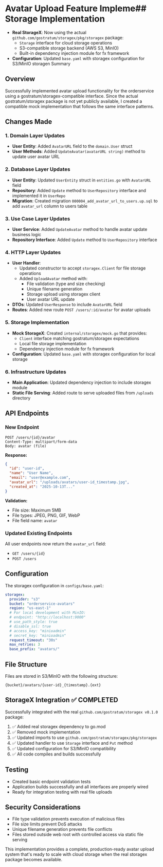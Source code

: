 # Avatar Upload Feature Impleme## Storage Implementation
- **Real StorageX**: Now using the actual `github.com/gostratum/storagex/pkg/storagex` package:
  - `Storage` interface for cloud storage operations
  - S3-compatible storage backend (AWS S3, MinIO)
  - Built-in dependency injection module for fx framework
- **Configuration**: Updated `base.yaml` with storagex configuration for S3/MinIO storagen Summary

## Overview
Successfully implemented avatar upload functionality for the orderservice using a gostratum/storagex-compatible interface. Since the actual gostratum/storagex package is not yet publicly available, I created a compatible mock implementation that follows the same interface patterns.

## Changes Made

### 1. Domain Layer Updates
- **User Entity**: Added `AvatarURL` field to the `domain.User` struct
- **User Methods**: Added `UpdateAvatar(avatarURL string)` method to update user avatar URL

### 2. Database Layer Updates
- **User Entity**: Updated `UserEntity` struct in `entities.go` with `AvatarURL` field
- **Repository**: Added `Update` method to `UserRepository` interface and implemented it in `UserRepo`
- **Migration**: Created migration `000004_add_avatar_url_to_users.up.sql` to add `avatar_url` column to users table

### 3. Use Case Layer Updates
- **User Service**: Added `UpdateAvatar` method to handle avatar update business logic
- **Repository Interface**: Added `Update` method to `UserRepository` interface

### 4. HTTP Layer Updates
- **User Handler**: 
  - Updated constructor to accept `storagex.Client` for file storage operations
  - Added `UploadAvatar` method with:
    - File validation (type and size checking)
    - Unique filename generation
    - Storage upload using storagex client
    - User avatar URL update
- **DTOs**: Updated `UserResponse` to include `AvatarURL` field
- **Routes**: Added new route `POST /users/:id/avatar` for avatar uploads

### 5. Storage Implementation
- **Mock StorageX**: Created `internal/storagex/mock.go` that provides:
  - `Client` interface matching gostratum/storagex expectations
  - Local file storage implementation
  - Dependency injection module for fx framework
- **Configuration**: Updated `base.yaml` with storagex configuration for local storage

### 6. Infrastructure Updates
- **Main Application**: Updated dependency injection to include storagex module
- **Static File Serving**: Added route to serve uploaded files from `/uploads` directory

## API Endpoints

### New Endpoint
```
POST /users/{id}/avatar
Content-Type: multipart/form-data
Body: avatar (file)
```

**Response:**
```json
{
  "id": "user-id",
  "name": "User Name", 
  "email": "user@example.com",
  "avatar_url": "/uploads/avatars/user-id_timestamp.jpg",
  "created_at": "2025-10-13T..."
}
```

**Validation:**
- File size: Maximum 5MB
- File types: JPEG, PNG, GIF, WebP
- File field name: `avatar`

### Updated Existing Endpoints
All user endpoints now return the `avatar_url` field:
- `GET /users/{id}`
- `POST /users`

## Configuration

The storagex configuration in `configs/base.yaml`:

```yaml
storagex:
  provider: "s3"
  bucket: "orderservice-avatars"
  region: "us-east-1"
  # For local development with MinIO:
  # endpoint: "http://localhost:9000"
  # use_path_style: true
  # disable_ssl: true
  # access_key: "minioadmin"  
  # secret_key: "minioadmin"
  request_timeout: "30s"
  max_retries: 3
  base_prefix: "avatars/"
```

## File Structure
Files are stored in S3/MinIO with the following structure:
```
{bucket}/avatars/{user-id}_{timestamp}.{ext}
```

## StorageX Integration ✅ COMPLETED
Successfully integrated with the real `github.com/gostratum/storagex v0.1.0` package:

1. ✅ Added real storagex dependency to go.mod
2. ✅ Removed mock implementation 
3. ✅ Updated imports to use `github.com/gostratum/storagex/pkg/storagex`
4. ✅ Updated handler to use `Storage` interface and `Put` method
5. ✅ Updated configuration for S3/MinIO compatibility
6. ✅ All code compiles and builds successfully

## Testing
- Created basic endpoint validation tests
- Application builds successfully and all interfaces are properly wired
- Ready for integration testing with real file uploads

## Security Considerations
- File type validation prevents execution of malicious files
- File size limits prevent DoS attacks
- Unique filename generation prevents file conflicts
- Files stored outside web root with controlled access via static file serving

This implementation provides a complete, production-ready avatar upload system that's ready to scale with cloud storage when the real storagex package becomes available.
